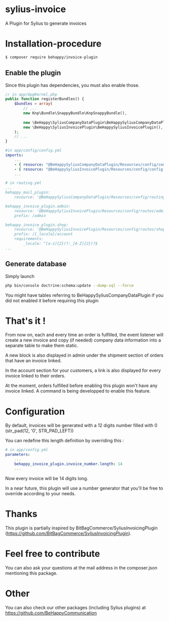# sylius-invoice
A Plugin for Sylius to generate invoices

# Installation-procedure
```bash
$ composer require behappy/invoice-plugin
```

## Enable the plugin
Since this plugin has dependencies, you must also enable those.

```php
// in app/AppKernel.php
public function registerBundles() {
	$bundles = array(
		// ...
        new Knp\Bundle\SnappyBundle\KnpSnappyBundle(),
		
        new \BeHappy\SyliusCompanyDataPlugin\BeHappySyliusCompanyDataPlugin(),
        new \BeHappy\SyliusInvoicePlugin\BeHappySyliusInvoicePlugin(),
    );
    // ...
}
```

```yml
#in app/config/config.yml
imports:
    ...
    - { resource: "@BeHappySyliusCompanyDataPlugin/Resources/config/config.yml" }
    - { resource: "@BeHappySyliusInvoicePlugin/Resources/config/config.yml" }
    ...
```

```yml
# in routing.yml
...
behappy_mail_plugin:
    resource: '@BeHappySyliusCompanyDataPlugin/Resources/config/routing.yml'

behappy_invoice_plugin.admin:
    resource: '@BeHappySyliusInvoicePlugin/Resources/config/routes/admin.yml'
    prefix: /admin

behappy_invoice_plugin.shop:
    resource: '@BeHappySyliusInvoicePlugin/Resources/config/routes/shop.yml'
    prefix: /{_locale}/account
    requirements:
        _locale: ^[a-z]{2}(?:_[A-Z]{2})?$
...
```

## Generate database
Simply launch

```bash
php bin/console doctrine:schema:update --dump-sql --force
``` 

You might have tables referring to BeHappySyliusCompanyDataPlugin if you did not enabled it before requiring this plugin 

# That's it !
From now on, each and every time an order is fulfilled, the event listener will create a new invoice and copy (if needed)
company data information into a separate table to make them static.

A new block is also displayed in admin under the shipment section of orders that have an invoice linked.

In the account section for your customers, a link is also displayed for every invoice linked to their orders.

At the moment, orders fulfilled before enabling this plugin won't have any invoice linked. A command is being developped to enable this feature.

# Configuration
By default, invoices will be generated with a 12 digits number filled with 0 (str_pad(12, '0', STR_PAD_LEFT))

You can redefine this length definition by overriding this :

```yaml
# in app/config.yml
parameters:
    ...
    behappy_invoice_plugin.invoice_number.length: 14
    ...
```

Now every invoice will be 14 digits long.

In a near future, this plugin will use a number generator that you'll be free to override according to your needs.

# Thanks
This plugin is partially inspired by BitBagCommerce/SyliusInvoicingPlugin (https://github.com/BitBagCommerce/SyliusInvoicingPlugin).

# Feel free to contribute
You can also ask your questions at the mail address in the composer.json mentioning this package.

# Other
You can also check our other packages (including Sylius plugins) at https://github.com/BeHappyCommunication
